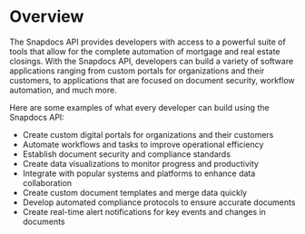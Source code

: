 # Overview

The Snapdocs API provides developers with access to a powerful suite of tools
that allow for the complete automation of mortgage and real estate closings.
With the Snapdocs API, developers can build a variety of software applications
ranging from custom portals for organizations and their customers, to
applications that are focused on document security, workflow automation, and
much more.

Here are some examples of what every developer can build using the Snapdocs
API:

- Create custom digital portals for organizations and their customers
- Automate workflows and tasks to improve operational efficiency
- Establish document security and compliance standards
- Create data visualizations to monitor progress and productivity
- Integrate with popular systems and platforms to enhance data collaboration
- Create custom document templates and merge data quickly
- Develop automated compliance protocols to ensure accurate documents
- Create real-time alert notifications for key events and changes in documents
